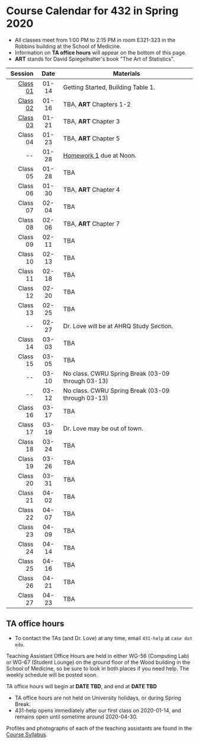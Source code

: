 # Course Calendar for 432 in Spring 2020

- All classes meet from 1:00 PM to 2:15 PM in room E321-323 in the Robbins building at the School of Medicine.
- Information on **TA office hours** will appear on the bottom of this page.
- **ART** stands for David Spiegelhalter's book "The Art of Statistics".

Session | Date | Materials 
--------: | :-----: | ----------------------------------------------------------------------
[Class 01](https://github.com/THOMASELOVE/2020-432/tree/master/classes/class01) | 01-14 | Getting Started, Building Table 1.
[Class 02](https://github.com/THOMASELOVE/2020-432/tree/master/classes/class02) | 01-16 | TBA, **ART** Chapters 1-2
[Class 03](https://github.com/THOMASELOVE/2020-432/tree/master/classes/class03) | 01-21 | TBA, **ART** Chapter 3
Class 04 | 01-23 | TBA, **ART** Chapter 5
-- | 01-28 | [Homework 1](https://github.com/THOMASELOVE/2020-432/tree/master/homework/hw01) due at Noon.
Class 05 | 01-28 | TBA
Class 06 | 01-30 | TBA, **ART** Chapter 4
Class 07 | 02-04 | TBA 
Class 08 | 02-06 | TBA, **ART** Chapter 7
Class 09 | 02-11 | TBA
Class 10 | 02-13 | TBA
Class 11 | 02-18 | TBA
Class 12 | 02-20 | TBA
Class 13 | 02-25 | TBA
-- | 02-27 | Dr. Love will be at AHRQ Study Section.
Class 14 | 03-03 | TBA
Class 15 | 03-05 | TBA
-- | 03-10 | No class. CWRU Spring Break (03-09 through 03-13)
-- | 03-12 | No class. CWRU Spring Break (03-09 through 03-13)
Class 16 | 03-17 | TBA
Class 17 | 03-19 | Dr. Love may be out of town.
Class 18 | 03-24 | TBA
Class 19 | 03-26 | TBA
Class 20 | 03-31 | TBA
Class 21 | 04-02 | TBA
Class 22 | 04-07 | TBA
Class 23 | 04-09 | TBA
Class 24 | 04-14 | TBA
Class 25 | 04-16 | TBA
Class 26 | 04-21 | TBA
Class 27 | 04-23 | TBA

## TA office hours

- To contact the TAs (and Dr. Love) at any time, email `431-help` at `case dot edu`.

Teaching Assistant Office Hours are held in either WG-56 (Computing Lab) or WG-67 (Student Lounge) on the ground floor of the Wood building in the School of Medicine, so be sure to look in both places if you need help. The weekly schedule will be posted soon. 

TA office hours will begin at **DATE TBD**, and end at **DATE TBD**

- TA office hours are not held on University holidays, or during Spring Break. 
- 431-help opens immediately after our first class on 2020-01-14, and remains open until sometime around 2020-04-30.

Profiles and photographs of each of the teaching assistants are found in the [Course Syllabus](https://thomaselove.github.io/2020-432-syllabus/).
